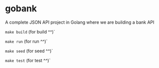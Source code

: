 # gobank

A complete JSON API project in Golang where we are building a bank API

`make build` (for build ^^)`

`make run` (for run ^^)`

`make seed` (for seed ^^)`

`make test` (for test ^^)`